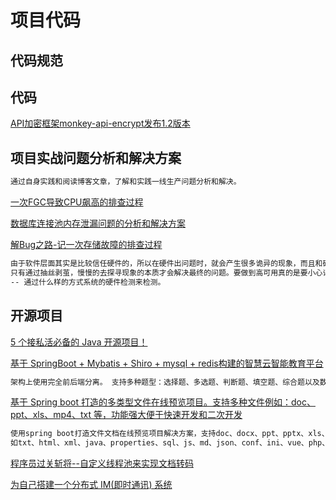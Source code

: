 # 项目代码
## 代码规范

## 代码
[API加密框架monkey-api-encrypt发布1.2版本](https://www.cnblogs.com/yinjihuan/p/12766796.html)

## 项目实战问题分析和解决方案
```markdown
通过自身实践和阅读博客文章，了解和实践一线生产问题分析和解决。
```
[一次FGC导致CPU飙高的排查过程](https://www.cnblogs.com/ismallboy/p/13023770.html)

[数据库连接池内存泄漏问题的分析和解决方案](https://www.cnblogs.com/jay-huaxiao/p/12823368.html)

[解Bug之路-记一次存储故障的排查过程](https://www.cnblogs.com/alchemystar/p/13099614.html)
```markdown
由于软件层面其实是比较信任硬件的，所以在硬件出问题时，就会产生很多诡异的现象，而且和硬件最终的原因在表面上完全产生不了关联。
只有通过抽丝剥茧，慢慢的去探寻现象的本质才会解决最终的问题。要做到高可用真的是要小心评估各种细节，才能让系统更加健壮！
-- 通过什么样的方式系统的硬件检测来检测。
```
## 开源项目
[5 个接私活必备的 Java 开源项目！](https://mp.weixin.qq.com/s?__biz=MzAxOTcxNTIwNQ==&mid=2457921244&idx=4&sn=81032a4f4f314ee97353f2fa6d89603d&chksm=8cb68336bbc10a2099243d72313b398595b94b1c74387c5a2e471393d2805ad92b2d299249d9&mpshare=1&scene=23&srcid=0521kgXWQXerhHFJhs344pF7&sharer_sharetime=1590070855027&sharer_shareid=d812adcc01829f0f7f8fb06aea118511#rd)

[基于 SpringBoot + Mybatis + Shiro + mysql + redis构建的智慧云智能教育平台](https://gitee.com/zhuimengshaonian/wisdom-education?_from=gitee_search)
```markdown
架构上使用完全前后端分离。 支持多种题型：选择题、多选题、判断题、填空题、综合题以及数学公式。支持在线考试，教师在线批改试卷。
```

[基于 Spring boot 打造的多类型文件在线预览项目。支持多种文件例如：doc、ppt、xls、mp4、txt 等，功能强大便于快速开发和二次开发](https://github.com/kekingcn/kkFileView)
```markdown
使用spring boot打造文件文档在线预览项目解决方案，支持doc、docx、ppt、pptx、xls、xlsx、zip、rar、mp4，mp3以及众多类文本
如txt、html、xml、java、properties、sql、js、md、json、conf、ini、vue、php、py、bat、gitignore等文件在线预览
```
[程序员过关斩将--自定义线程池来实现文档转码](https://www.cnblogs.com/zhanlang/p/12178914.html)

[为自己搭建一个分布式 IM(即时通讯) 系统](https://www.cnblogs.com/crossoverJie/p/10206724.html)
